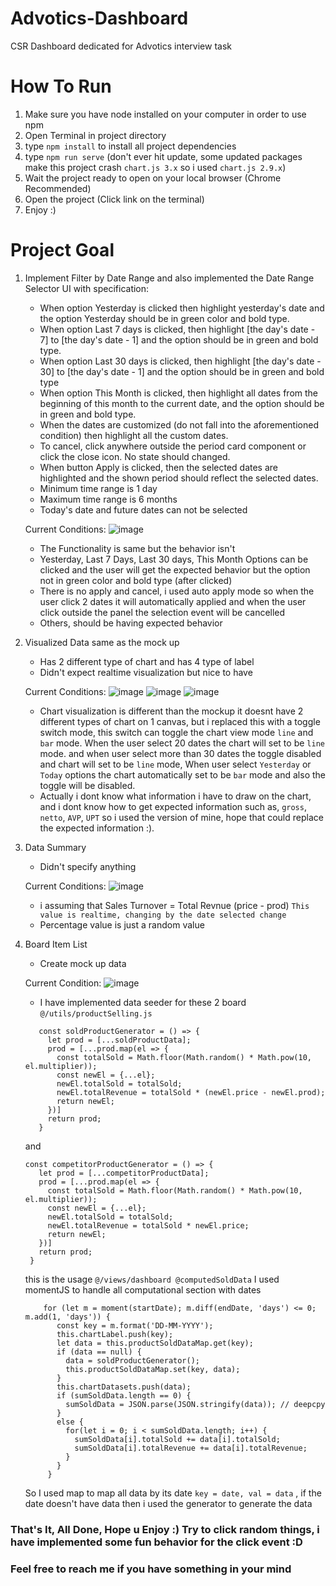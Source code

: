 # Advotics-Dashboard
CSR Dashboard dedicated for Advotics interview task

# How To Run
1. Make sure you have node installed on your computer in order to use npm
2. Open Terminal in project directory
3. type `npm install` to install all project dependencies
4. type `npm run serve` (don't ever hit update, some updated packages make this project crash `chart.js 3.x` so i used `chart.js 2.9.x`)
5. Wait the project ready to open on your local browser (Chrome Recommended)
6. Open the project (Click link on the terminal)
7. Enjoy :)

# Project Goal
1. Implement Filter by Date Range and also implemented the Date Range Selector UI with specification:
    * When option Yesterday is clicked then highlight yesterday's date and the option Yesterday should be in green color and bold type.
    * When option Last 7 days is clicked, then highlight [the day's date - 7] to [the day's date - 1] and the option should be in green and bold type.
    * When option Last 30 days is clicked, then highlight [the day's date - 30] to [the day's date - 1] and the option should be in green and bold type
    * When option This Month is clicked, then highlight all dates from the beginning of this month to the current date, and the option should be in green and bold type.
    * When the dates are customized (do not fall into the aforementioned condition) then highlight all the custom dates.
    * To cancel, click anywhere outside the period card component or click the close icon. No state should changed.
    * When button Apply is clicked, then the selected dates are highlighted and the shown period should reflect the selected dates.
    * Minimum time range is 1 day
    * Maximum time range is 6 months
    * Today's date and future dates can not be selected
    
    Current Conditions:
    ![image](https://user-images.githubusercontent.com/53457819/114290280-c4b03e80-9aa8-11eb-9cde-41e0cddc6343.png)

    * The Functionality is same but the behavior isn't
    * Yesterday, Last 7 Days, Last 30 days, This Month Options can be clicked and the user will get the expected behavior but the option not in green color and bold type (after clicked)
    * There is no apply and cancel, i used auto apply mode so when the user click 2 dates it will automatically applied and when the user click outside the panel the selection event will be cancelled
    * Others, should be having expected behavior
2. Visualized Data same as the mock up
    * Has 2 different type of chart and has 4 type of label
    * Didn't expect realtime visualization but nice to have
    
    Current Conditions:
    ![image](https://user-images.githubusercontent.com/53457819/114290299-f1fcec80-9aa8-11eb-8b6e-7b9465e64682.png)
    ![image](https://user-images.githubusercontent.com/53457819/114290314-fde8ae80-9aa8-11eb-97d4-b827549ad192.png)
    ![image](https://user-images.githubusercontent.com/53457819/114290379-7a7b8d00-9aa9-11eb-8d6b-a4a2df6b81b4.png)

    * Chart visualization is different than the mockup it doesnt have 2 different types of chart on 1 canvas, but i replaced this with a toggle switch mode, this switch can toggle the chart view mode `line` and `bar` mode. When the user select 20 dates the chart will set to be `line` mode. and when user select more than 30 dates the toggle disabled and chart will set to be `line` mode, When user select `Yesterday` or `Today` options the chart automatically set to be `bar` mode and also the toggle will be disabled.
    * Actually i dont know what information i have to draw on the chart, and i dont know how to get expected information such as, `gross`, `netto`, `AVP`, `UPT` so i used the version of mine, hope that could replace the expected information :).
3. Data Summary
    * Didn't specify anything

    Current Conditions:
    ![image](https://user-images.githubusercontent.com/53457819/114290445-07bee180-9aaa-11eb-8cf5-5d6e27b0c1f9.png)

    * i assuming that Sales Turnover = Total Revnue (price - prod) `This value is realtime, changing by the date selected change`
    * Percentage value is just a random value
 4. Board Item List
    * Create mock up data
    
    Current Condition:
    ![image](https://user-images.githubusercontent.com/53457819/114290482-46549c00-9aaa-11eb-93df-e4b19485ea0c.png)

    * I have implemented data seeder for these 2 board `@/utils/productSelling.js`

     ```
        const soldProductGenerator = () => {
          let prod = [...soldProductData];
          prod = [...prod.map(el => {
            const totalSold = Math.floor(Math.random() * Math.pow(10, el.multiplier));
            const newEl = {...el};
            newEl.totalSold = totalSold;
            newEl.totalRevenue = totalSold * (newEl.price - newEl.prod);
            return newEl;
          })]
          return prod;
        }
     ```
     
     and
     
     ```
     const competitorProductGenerator = () => {
        let prod = [...competitorProductData];
        prod = [...prod.map(el => {
          const totalSold = Math.floor(Math.random() * Math.pow(10, el.multiplier));
          const newEl = {...el};
          newEl.totalSold = totalSold;
          newEl.totalRevenue = totalSold * newEl.price;
          return newEl;
        })]
        return prod;
      }
     ```
     
     this is the usage `@/views/dashboard @computedSoldData` I used momentJS to handle all computational section with dates
     
     ```
         for (let m = moment(startDate); m.diff(endDate, 'days') <= 0; m.add(1, 'days')) {
            const key = m.format('DD-MM-YYYY');
            this.chartLabel.push(key);
            let data = this.productSoldDataMap.get(key);
            if (data == null) {
              data = soldProductGenerator();
              this.productSoldDataMap.set(key, data);
            }
            this.chartDatasets.push(data);
            if (sumSoldData.length == 0) {
              sumSoldData = JSON.parse(JSON.stringify(data)); // deepcpy
            }
            else {
              for(let i = 0; i < sumSoldData.length; i++) {
                sumSoldData[i].totalSold += data[i].totalSold;
                sumSoldData[i].totalRevenue += data[i].totalRevenue;
              }
            }
          }
     ```
     
     So I used map to map all data by its date `key = date, val = data` , if the date doesn't have data then i used the generator to generate the data
     
 ### That's It, All Done, Hope u Enjoy :) Try to click random things, i have implemented some fun behavior for the click event :D
 ### Feel free to reach me if you have something in your mind
